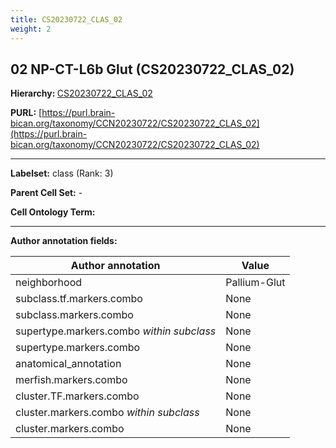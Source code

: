 ```yaml
---
title: CS20230722_CLAS_02
weight: 2
---
```

## 02 NP-CT-L6b Glut (CS20230722_CLAS_02)
<b>Hierarchy: </b>
[CS20230722_CLAS_02](../CS20230722_CLAS_02)

**PURL:** [https://purl.brain-bican.org/taxonomy/CCN20230722/CS20230722_CLAS_02](https://purl.brain-bican.org/taxonomy/CCN20230722/CS20230722_CLAS_02)

---


**Labelset:** class (Rank: 3)

**Parent Cell Set:** -



**Cell Ontology Term:** 

[MARKER GENES.]: #


---

[TRANSFERRED ANNOTATIONS.]: #


[AUTHOR ANNOTATION FIELDS.]: #


**Author annotation fields:**

| Author annotation | Value |
|-------------------|-------|
|neighborhood|Pallium-Glut|
|subclass.tf.markers.combo|None|
|subclass.markers.combo|None|
|supertype.markers.combo _within subclass_|None|
|supertype.markers.combo|None|
|anatomical_annotation|None|
|merfish.markers.combo|None|
|cluster.TF.markers.combo|None|
|cluster.markers.combo _within subclass_|None|
|cluster.markers.combo|None|
